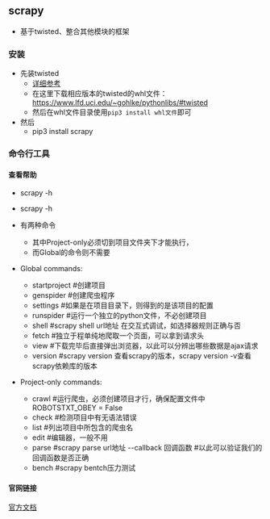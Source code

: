 ## scrapy
- 基于twisted、整合其他模块的框架

### 安装
- 先装twisted
	- [详细参考](http://chuann.cc/Intermediate_Python/high-performance/twisted.md)
	- 在这里下载相应版本的twisted的whl文件：https://www.lfd.uci.edu/~gohlke/pythonlibs/#twisted
	- 然后在whl文件目录使用`pip3 install whl文件`即可
- 然后
	- pip3 install scrapy

### 命令行工具
#### 查看帮助
- scrapy -h
- scrapy <command> -h

- 有两种命令
	- 其中Project-only必须切到项目文件夹下才能执行，
	- 而Global的命令则不需要
- Global commands:
	- startproject #创建项目
	- genspider    #创建爬虫程序
	- settings     #如果是在项目目录下，则得到的是该项目的配置
	- runspider    #运行一个独立的python文件，不必创建项目
	- shell        #scrapy shell url地址  在交互式调试，如选择器规则正确与否
	- fetch        #独立于程单纯地爬取一个页面，可以拿到请求头
	- view         #下载完毕后直接弹出浏览器，以此可以分辨出哪些数据是ajax请求
	- version      #scrapy version 查看scrapy的版本，scrapy version -v查看scrapy依赖库的版本
- Project-only commands:
	- crawl        #运行爬虫，必须创建项目才行，确保配置文件中ROBOTSTXT_OBEY = False
	- check        #检测项目中有无语法错误
	- list         #列出项目中所包含的爬虫名
	- edit         #编辑器，一般不用
	- parse        #scrapy parse url地址 --callback 回调函数  #以此可以验证我们的回调函数是否正确
	- bench        #scrapy bentch压力测试

#### 官网链接
[官方文档](https://docs.scrapy.org/en/latest/topics/commands.html)




